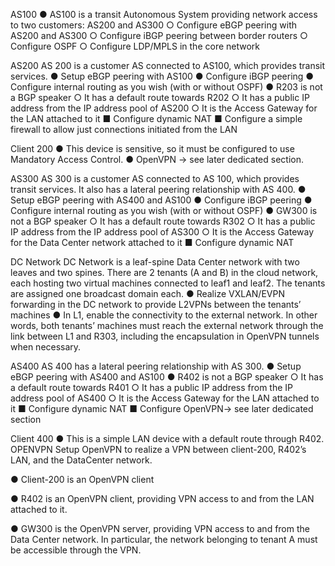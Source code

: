 AS100
● AS100 is a transit Autonomous System providing network access to two customers:
AS200 and AS300
○ Configure eBGP peering with AS200 and AS300
○ Configure iBGP peering between border routers
○ Configure OSPF
○ Configure LDP/MPLS in the core network

AS200
AS 200 is a customer AS connected to AS100, which provides transit services.
● Setup eBGP peering with AS100
● Configure iBGP peering
● Configure internal routing as you wish (with or without OSPF)
● R203 is not a BGP speaker
○ It has a default route towards R202
○ It has a public IP address from the IP address pool of AS200
○ It is the Access Gateway for the LAN attached to it
■ Configure dynamic NAT
■ Configure a simple firewall to allow just connections initiated from the
LAN

Client 200
● This device is sensitive, so it must be configured to use Mandatory Access Control.
● OpenVPN → see later dedicated section.

AS300
AS 300 is a customer AS connected to AS 100, which provides transit services. It also has a
lateral peering relationship with AS 400.
● Setup eBGP peering with AS400 and AS100
● Configure iBGP peering
● Configure internal routing as you wish (with or without OSPF)
● GW300 is not a BGP speaker
○ It has a default route towards R302
○ It has a public IP address from the IP address pool of AS300
○ It is the Access Gateway for the Data Center network attached to it
■ Configure dynamic NAT

DC Network
DC Network is a leaf-spine Data Center network with two leaves and two spines. There are 2
tenants (A and B) in the cloud network, each hosting two virtual machines connected to leaf1
and leaf2. The tenants are assigned one broadcast domain each.
● Realize VXLAN/EVPN forwarding in the DC network to provide L2VPNs between the
tenants’ machines
● In L1, enable the connectivity to the external network. In other words, both tenants’
machines must reach the external network through the link between L1 and R303,
including the encapsulation in OpenVPN tunnels when necessary.

AS400
AS 400 has a lateral peering relationship with AS 300.
● Setup eBGP peering with AS400 and AS100
● R402 is not a BGP speaker
○ It has a default route towards R401
○ It has a public IP address from the IP address pool of AS400
○ It is the Access Gateway for the LAN attached to it
■ Configure dynamic NAT
■ Configure OpenVPN→ see later dedicated section

Client 400
● This is a simple LAN device with a default route through R402.
OPENVPN
Setup OpenVPN to realize a VPN between client-200, R402’s LAN, and the DataCenter
network.

● Client-200 is an OpenVPN client

● R402 is an OpenVPN client, providing VPN access to and from the LAN attached to
it.

● GW300 is the OpenVPN server, providing VPN access to and from the Data Center
network. In particular, the network belonging to tenant A must be accessible through
the VPN.
